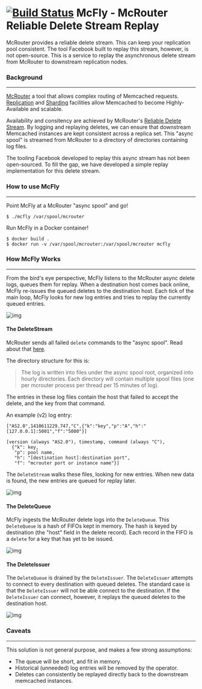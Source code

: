 # [![Build Status](https://travis-ci.com/djmetzle/mcfly.svg?branch=master)](https://travis-ci.com/djmetzle/mcfly) McFly - McRouter Reliable Delete Stream Replay

McRouter provides a reliable delete stream.
This can keep your replication pool consistent.
The tool Facebook built to replay this stream, however, is not open-source.
This is a service to replay the asynchronous delete stream from
McRouter to downstream replication nodes.

### Background
---

[McRouter](https://github.com/facebook/mcrouter) a tool that allows complex routing of Memcached requests.
[Replication](https://github.com/facebook/mcrouter/wiki/Replicated-pools-setup) and [Sharding](https://github.com/facebook/mcrouter/wiki/Sharded-pools-setup) facilities allow Memcached to become Highly-Available and scalable.

Availability and consitency are achieved by McRouter's [Reliable Delete Stream](https://github.com/facebook/mcrouter/wiki/Features#reliable-delete-stream).
By logging and replaying deletes, we can ensure that downstream Memcached instances are kept consistent across a replica set.
This "async spool" is streamed from McRouter to a directory of directories containing log files.

The tooling Facebook developed to replay this async stream has not been open-sourced.
To fill the gap, we have developed a simple replay implementation for this delete stream.

### How to use McFly
---

Point McFly at a McRouter "async spool" and go!

```shell
$ ./mcfly /var/spool/mcrouter
```

Run McFly in a Docker container!
```shell
$ docker build .
$ docker run -v /var/spool/mcrouter:/var/spool/mcrouter mcfly
```

### How McFly Works
---

From the bird's eye perspective, McFly listens to the McRouter async delete logs, queues them for replay.
When a destination host comes back online, McFly re-issues the queued deletes to the destination host.
Each tick of the main loop, McFly looks for new log entries and tries to replay the currently queued entries.

![img](http://yuml.me/21ba8195.png)
<!-- http://yuml.me/diagram/scruffy;dir:LR/class/edit/[DeleteStream]->[DeleteQueue{bg:lightblue}], [Async Log Files{bg:lightyellow}]-.->[DeleteStream], [DeleteQueue]->[DeleteIssuer], [DeleteIssuer]-.-^[Destination Hosts{bg:palegreen}] -->

#### The DeleteStream
McRouter sends all failed `delete` commands to the "async spool".
Read about that [here](https://github.com/facebook/mcrouter/wiki/Features#reliable-delete-stream).

The directory structure for this is:

> The log is written into files under the async spool root, organized into hourly directories.
> Each directory will contain multiple spool files (one per mcrouter process per thread per 15 minutes of log).

The entries in these log files contain the host that failed to accept the delete, and the key from that command.

An example (v2) log entry:
```
["AS2.0",1410611229.747,"C",{"k":"key","p":"A","h":"[127.0.0.1]:5001","f":"5000"}]
```

```
[version (always "AS2.0"), timestamp, command (always "C"),
  {"k": key,
   "p": pool name,
   "h": "[destination host]:destination port",
   "f": "mcrouter port or instance name"}]
```

The `DeleteStream` walks these files, looking for new entries.
When new data is found, the new entries are queued for replay later.

![img](http://yuml.me/78064931.png)


#### The DeleteQueue
McFly ingests the McRouter delete logs into the `DeleteQueue`.
This `DeleteQueue` is a hash of FIFOs kept in memory.
The hash is keyed by destination (the "host" field in the delete record).
Each record in the FIFO is a `delete` for a key that has yet to be issued.

![img](http://yuml.me/e44da816.png)
<!-- https://yuml.me/diagram/scruffy;dir:LR/class/edit/[DeleteQueue],[DeleteQueue]->[Destination%20c],[Destination%20C]->[Delete%20FIFO%20C],[DeleteQueue]->[Destination%20B],[Destination%20B]->[Delet%20e%20FIFO%20B],[DeleteQueue]->[Destination%20A],[Destination%20A]->[Delete%20FIFO%20A] -->

#### The DeleteIssuer
The `DeleteQueue` is drained by the `DeleteIssuer`.
The `DeleteIssuer` attempts to connect to every destination with queued deletes.
The standard case is that the `DeleteIssuer` will not be able connect to the destination.
If the `DeleteIssuer` can connect, however, it replays the queued deletes to the destination host.

![img](http://yuml.me/44b8e39a.png)
<!-- http://yuml.me/diagram/scruffy/class/edit/[Delete FIFO{bg:lightyellow}]-.-^[DeleteIssuer],[DeleteIssuer]->[MemcachedConnector],[MemcachedConnector]-.-^[Destination Host{bg:green}] -->

### Caveats
---
This solution is not general purpose, and makes a few strong assumptions:
- The queue will be short, and fit in memory.
- Historical (unneeded) log entries will be removed by the operator.
- Deletes can consistently be replayed directly back to the downstream memcached instances.
